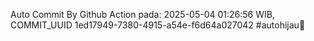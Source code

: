 Auto Commit By Github Action pada: 2025-05-04 01:26:56 WIB, COMMIT_UUID 1ed17949-7380-4915-a54e-f6d64a027042 #autohijau🗿
